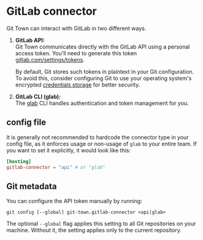 # GitLab connector

Git Town can interact with GitLab in two different ways.

1. **GitLab API:** <br> Git Town communicates directly with the GitLab API using
   a personal access token. You'll need to generate this token
   [gitlab.com/settings/tokens](https://gitlab.com/-/user_settings/personal_access_tokens).

   By default, Git stores such tokens in plaintext in your Git configuration. To
   avoid this, consider configuring Git to use your operating system's encrypted
   [credentials storage](https://git-scm.com/book/en/v2/Git-Tools-Credential-Storage)
   for better security.

2. **GitLab CLI (glab):** <br> The [glab](https://gitlab.com/gitlab-org/cli) CLI handles
   authentication and token management for you.

## config file

It is generally not recommended to hardcode the connector type in your config
file, as it enforces usage or non-usage of `glab` to your entire team. If you want
to set it explicitly, it would look like this:

```toml
[hosting]
gitlab-connector = "api" # or "glab"
```

## Git metadata

You can configure the API token manually by running:

```wrap
git config [--global] git-town.gitlab-connector <api|glab>
```

The optional `--global` flag applies this setting to all Git repositories on
your machine. Without it, the setting applies only to the current repository.
